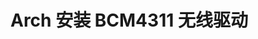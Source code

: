 <!-- --- -->
<!-- layout: default -->
<!-- title: Install BCM4311 wireless driver in Arch -->
<!-- --- -->

<!-- <h2>{{ page.title}}</h2> -->

<!-- <p>First test</p> -->

<!-- <p>{{ page.date | date_to_string}}</p> -->

# Arch 安装 BCM4311 无线驱动


